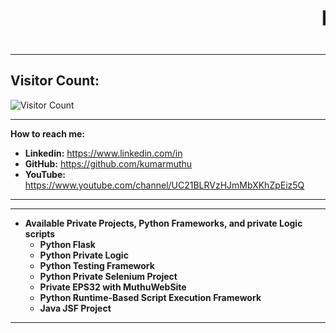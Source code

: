 ### <div><marquee scrolldelay=0 scrollamount="8"><h1>Hi welcome to kumarmuthu github 👋...</h1></marquee></div>
* **
## Visitor Count:
![Visitor Count](https://profile-counter.glitch.me/{kumarmuthu}/count.svg)

* **
**How to reach me:**
*   **Linkedin:**    https://www.linkedin.com/in
*   **GitHub:**      https://github.com/kumarmuthu
*   **YouTube:**     https://www.youtube.com/channel/UC21BLRVzHJmMbXKhZpEiz5Q
* **

* **
* **Available Private Projects, Python Frameworks, and private Logic scripts**
  * **Python Flask**
  * **Python Private Logic**
  * **Python Testing Framework**
  * **Python Private Selenium Project**
  * **Private EPS32 with MuthuWebSite**
  * **Python Runtime-Based Script Execution Framework**
  * **Java JSF Project**
* **
<!--
**kumarmuthu/kumarmuthu** is a ✨ _special_ ✨ repository because its `README.md` (this file) appears on your GitHub profile.

Here are some ideas to get you started:

- 🔭 I’m currently working on ...
- 🌱 I’m currently learning ...
- 👯 I’m looking to collaborate on ...
- 🤔 I’m looking for help with ...
- 💬 Ask me about ...
- 📫 How to reach me: ...
- 😄 Pronouns: ...
- ⚡ Fun fact: ...
-->
